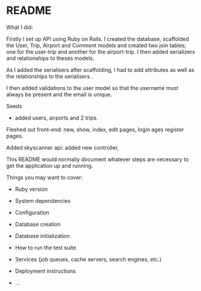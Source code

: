 # README

What I did:

Firstly I set up API using Ruby on Rails. I created the database, scaffolded the User, Trip, Airport and Comment models and created two join tables; one for the user-trip and another for the airport-trip.  I then added serializers and relationships to theses models.  

As I added the serialisers after scaffolding, I had to add attributes as well as the relationships to the serialisers .

I then added validations to the user model so that the username must always be present and the email is unique.

Seeds
  - added users, airports and 2 trips.

Fleshed out front-end: new, show, index, edit pages, login ages register pages.

Added skyscanner api:  added new controller,

This README would normally document whatever steps are necessary to get the
application up and running.

Things you may want to cover:

* Ruby version

* System dependencies

* Configuration

* Database creation

* Database initialization

* How to run the test suite

* Services (job queues, cache servers, search engines, etc.)

* Deployment instructions

* ...
